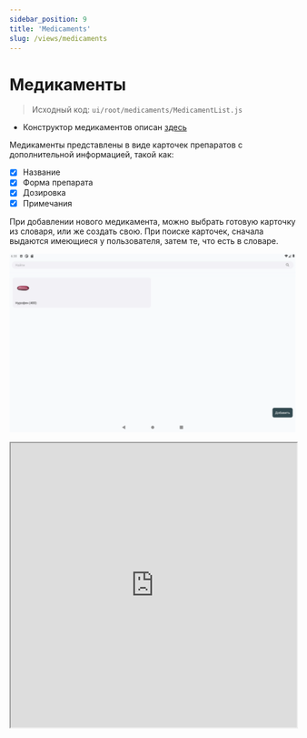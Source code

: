 ```yaml
---
sidebar_position: 9
title: 'Medicaments'
slug: /views/medicaments
---
```


# Медикаменты

> Исходный код: `ui/root/medicaments/MedicamentList.js`  


* Конструктор медикаментов описан [здесь](http://localhost:3001/docs/views/constructors#конструктор-медикаментов)

Медикаменты представлены в виде карточек препаратов с дополнительной информацией, такой как:

- [x] Название
- [x] Форма препарата
- [x] Дозировка
- [x] Примечания

При добавлении нового медикамента, можно выбрать готовую карточку из словаря, или же создать свою. 
При поиске карточек, сначала выдаются имеющиеся у пользователя, затем те, что есть в словаре.

!["Медикаменты"](../../../../static/img/presentation/med/med.png)


<!-- ```SnackPlayer name=Example description=Description platform="web" title="test title"
import React from 'react';
import { Text, View } from 'react-native';

const YourApp = () => {
  return (
    <View style={{ flex: 1, justifyContent: "center", alignItems: "center" }}>
      <Text>Try editing me! 🎉</Text>
    </View>
  );
}

export default YourApp;
``` -->

<div class="expo">
<iframe src="https://snack.expo.dev/embedded/@n.zaycev/github.com-nzaycev-testproject?iframeId=nj0womgv4l&preview=true&platform=web&theme=light" width="100%" height="500px"></iframe></div>


<div data-snack-id="@n.zaycev/github.com-nzaycev-testproject" data-snack-platform="web" data-snack-preview="true" data-snack-theme="light"></div>
<script src="https://snack.expo.dev/embed.js"></script>
